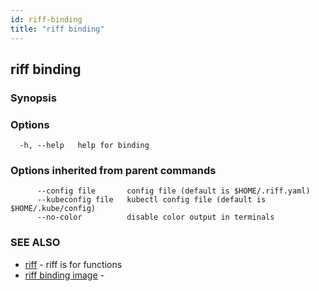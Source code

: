 ```yaml
---
id: riff-binding
title: "riff binding"
---
```

## riff binding

<todo>

### Synopsis

<todo>

### Options

```
  -h, --help   help for binding
```

### Options inherited from parent commands

```
      --config file       config file (default is $HOME/.riff.yaml)
      --kubeconfig file   kubectl config file (default is $HOME/.kube/config)
      --no-color          disable color output in terminals
```

### SEE ALSO

* [riff](riff.md)	 - riff is for functions
* [riff binding image](riff_binding_image.md)	 - <todo>


